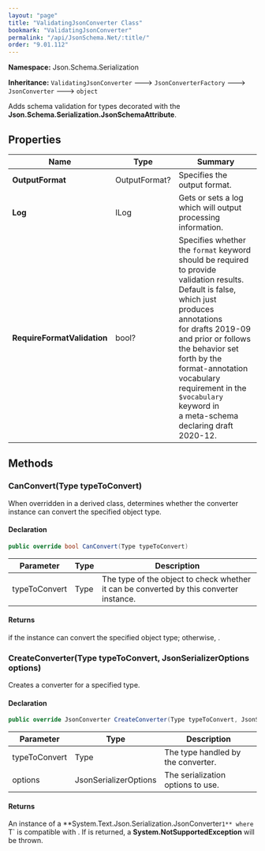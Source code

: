 ```yaml
---
layout: "page"
title: "ValidatingJsonConverter Class"
bookmark: "ValidatingJsonConverter"
permalink: "/api/JsonSchema.Net/:title/"
order: "9.01.112"
---
```

**Namespace:** Json.Schema.Serialization

**Inheritance:**
`ValidatingJsonConverter`
 🡒 
`JsonConverterFactory`
 🡒 
`JsonConverter`
 🡒 
`object`

Adds schema validation for types decorated with the **Json.Schema.Serialization.JsonSchemaAttribute**.

## Properties

| Name | Type | Summary |
|---|---|---|
| **OutputFormat** | OutputFormat? | Specifies the output format. |
| **Log** | ILog | Gets or sets a log which will output processing information. |
| **RequireFormatValidation** | bool? | Specifies whether the `format` keyword should be required to provide<br>validation results.  Default is false, which just produces annotations<br>for drafts 2019-09 and prior or follows the behavior set forth by the<br>format-annotation vocabulary requirement in the `$vocabulary` keyword in<br>a meta-schema declaring draft 2020-12. |
## Methods

### CanConvert(Type typeToConvert)

When overridden in a derived class, determines whether the converter instance can convert the specified object type.

#### Declaration

```c#
public override bool CanConvert(Type typeToConvert)
```
| Parameter | Type | Description |
|---|---|---|
| typeToConvert | Type | The type of the object to check whether it can be converted by this converter instance. |

#### Returns

<see langword="true" /> if the instance can convert the specified object type; otherwise, <see langword="false" />.

### CreateConverter(Type typeToConvert, JsonSerializerOptions options)

Creates a converter for a specified type.

#### Declaration

```c#
public override JsonConverter CreateConverter(Type typeToConvert, JsonSerializerOptions options)
```
| Parameter | Type | Description |
|---|---|---|
| typeToConvert | Type | The type handled by the converter. |
| options | JsonSerializerOptions | The serialization options to use. |

#### Returns

An instance of a **System.Text.Json.Serialization.JsonConverter`1** where `T` is compatible with <paramref name="typeToConvert" />.
If <see langword="null" /> is returned, a **System.NotSupportedException** will be thrown.


